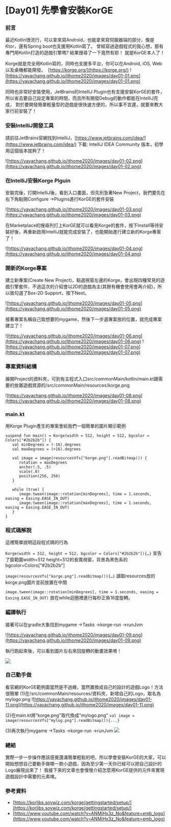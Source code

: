 # [Day01] 先學會安裝KorGE
### 前言
最近Kotlin很流行，可以拿來寫Android，也能拿來寫伺服器端的部分，像是Ktor，還有Spring boot也支援用Kotlin寫了。 曾經寫過遊戲程式的我心想，那有專門用Kotlin打造的遊戲引擎嗎? 結果搜尋了一下竟然有耶！
就是KorGE本人了！

Korge就是完全用Kotlin寫的，同時也支援多平台，你可以在Android, iOS, Web以及桌機都能開發。 
[https://korge.org/](https://korge.org/)
![https://yayachang.github.io/ithome2020/images/day01-01.png](https://yayachang.github.io/ithome2020/images/day01-01.png)

同時也非常好安裝使用，JetBrains的IntelliJ Plugin也有支援安裝KorGE的套件，所以省去要自己設定專案的時間，而且所有開發Debug的動作都能在IntelliJ完成， 對於要開發簡單輕量型的遊戲是很快速方便的，所以事不宜遲，就要來教大家行前安裝了！

### 安裝IntelliJ開發工具
請前往JetBrains官網找到IntelliJ，[https://www.jetbrains.com/idea/](https://www.jetbrains.com/idea/)
下載: IntelliJ IDEA Community 版本，初學用這個版本就夠了！

 ![https://yayachang.github.io/ithome2020/images/day01-02.png](https://yayachang.github.io/ithome2020/images/day01-02.png)
 
### 在IntelliJ安裝Korge Plguin
安裝完後，打開IntelliJ後，看到入口畫面，但先別急著New Project，我們要先在右下角點開Configure →Plugins進行KorGE的套件安裝

![https://yayachang.github.io/ithome2020/images/day01-03.png](https://yayachang.github.io/ithome2020/images/day01-03.png)

在Marketplace的搜尋列打上KorGE就可以看見Korge的套件，按下Install等待安裝好後，再重新啟用IntelliJ就能完成安裝了，也能開始進行建立新的Korge專案了！

![https://yayachang.github.io/ithome2020/images/day01-04.png](https://yayachang.github.io/ithome2020/images/day01-04.png)

### 開新的Korge專案
建立新專案(Create New Project)，點選視窗左邊的Korge，會出現四種常見的遊戲引擎套件，不過這次的介紹會以2D的遊戲為主(其餘有機會使用會再介紹)，所以我勾選了Box-2D Support，按下Next。

![https://yayachang.github.io/ithome2020/images/day01-05.png](https://yayachang.github.io/ithome2020/images/day01-05.png)

接著專案名稱自己取想要的mygame，然後下一步選專案放的位置，就完成專案建立了！

![https://yayachang.github.io/ithome2020/images/day01-06.png](https://yayachang.github.io/ithome2020/images/day01-06.png)
![https://yayachang.github.io/ithome2020/images/day01-07.png](https://yayachang.github.io/ithome2020/images/day01-07.png)

### 專案資料結構
展開Project的資料夾，可到有主程式入口src/commonMain/kotlin/main.kt跟需要的放置遊戲資源的/src/commonMain/resources/korge.png

![https://yayachang.github.io/ithome2020/images/day01-08.png](https://yayachang.github.io/ithome2020/images/day01-08.png)

### main.kt
用Korge Plugin產生的專案會給我們一個簡單的圖片顯示範例
```
suspend fun main() = Korge(width = 512, height = 512, bgcolor = Colors["#2b2b2b"]) {
   val minDegrees = (-16).degrees
   val maxDegrees = (+16).degrees

   val image = image(resourcesVfs["korge.png"].readBitmap()) {
      rotation = maxDegrees
      anchor(.5, .5)
      scale(.8)
      position(256, 256)
   }

   while (true) {
      image.tween(image::rotation[minDegrees], time = 1.seconds, easing = Easing.EASE_IN_OUT)
      image.tween(image::rotation[maxDegrees], time = 1.seconds, easing = Easing.EASE_IN_OUT)
   }
}
```
### 程式碼解說
這裡簡單說明這段程式碼的行為

```Korge(width = 512, height = 512, bgcolor = Colors["#2b2b2b"]){…}```
宣告了窗範圍width=512 height=512的長寬視窗，背景為黑色系的bgcolor=Colors["#2b2b2b"]

```image(resourcesVfs["korge.png"].readBitmap()){…}```
讀取resources放的korge.png圖片並前放置在中間

```image.tween(image::rotation[minDegrees], time = 1.seconds, easing = Easing.EASE_IN_OUT)```
放在while迴圈裡進行每秒正負16度旋轉。

### 編譯執行
接著可以在gradle大象找到mygame →Tasks →korge-run →runJvm

![https://yayachang.github.io/ithome2020/images/day01-09.png](https://yayachang.github.io/ithome2020/images/day01-09.png)

執行跑起來後，可以看到圖片左右來回旋轉的動畫效果唷！

![](https://yayachang.github.io/ithome2020/images/day01-10.gif)

### 自己動手做
看官網的KorGE範例圖當然是不過癮，當然置換成自己的設計的遊戲Logo！方法很簡單
(1)在/src/commonMain/resources/資料夾，新增自己的Logo，取名為mylogo.png
![https://yayachang.github.io/ithome2020/images/day01-11.png](https://yayachang.github.io/ithome2020/images/day01-11.png)

(2)在main.kt將"korge.png"取代換成"mylogo.png"
```val image = image(resourcesVfs["mylog.png"].readBitmap()){...}```

(3)再次執行mygame →Tasks →korge-run →runJvm
![](https://yayachang.github.io/ithome2020/images/day01-12.gif)

### 總結
實際一步一步操作應該感覺還滿簡單輕鬆的吧，所以學會安裝KorGE的大家，可以開始想想自己要動手做哪一款小遊戲，因為至少第一天你已經可以把自己設計的Logo展現出來了！
我接下來的文章也會慢慢介紹怎麼用KorGE提供的元件來實現遊戲設計中需要的元素唷。

### 參考資料
* [https://korlibs.soywiz.com/korge/gettingstarted/setup/](https://korlibs.soywiz.com/korge/gettingstarted/setup/)
* [https://www.youtube.com/watch?v=ANMiHx3z_No&feature=emb_logo](https://www.youtube.com/watch?v=ANMiHx3z_No&feature=emb_logo)
